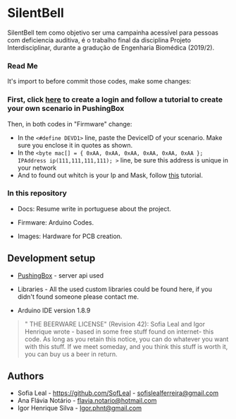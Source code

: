 # SilentBell


SilentBell tem como objetivo ser uma campainha acessível para pessoas com deficiencia auditiva, é o trabalho final da disciplina Projeto Interdisciplinar, durante a gradução de Engenharia Biomédica (2019/2).

### Read Me
It's import to before commit those codes, make some changes:
### First, click [here](https://www.pushingbox.com/login.php) to create a login and follow a tutorial to create your own scenario in PushingBox

Then, in both codes in "Firmware" change:
* In the `<#define DEVD1>` line, paste the DeviceID of your scenario. Make sure you enclose it in quotes as shown.
* In the `<byte mac[] = { 0xAA, 0xAA, 0xAA, 0xAA, 0xAA, 0xAA }; IPAddress ip(111,111,111,111); >` line, be sure this address is unique in your network 
* And to found out whitch is your Ip and Mask, follow [this](http://www.howtofindmyipaddress.com/) tutorial.


### In this repository

* Docs: Resume write in portuguese about the project.

* Firmware: Arduino Codes.

* Images: Hardware for PCB creation.


## Development setup

* [PushingBox](https://www.pushingbox.com/) - server api used

* Libraries - All the used custom libraries could be found here, if you didn't found someone please contact me.

* Arduino IDE version 1.8.9



 > " THE BEERWARE LICENSE" (Revision 42):
Sofia Leal and Igor Henrique wrote - based in some free stuff found on internet-  this code. As long as you retain this
notice, you can do whatever you want with this stuff. If we
meet someday, and you think this stuff is worth it, you can
buy us a beer in return.
## Authors
* Sofia Leal - https://github.com/SofLeal - sofislealferreira@gmail.com
* Ana Flávia Notário -  flavia.notario@hotmail.com
* Igor Henrique Silva  - Igor.phnt@gmail.com



